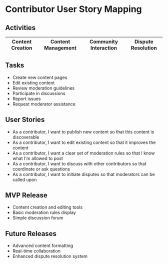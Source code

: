# Contributor User Story Mapping

## Activities
| Content Creation | Content Management | Community Interaction | Dispute Resolution |
|---|---|---|---|

## Tasks
- Create new content pages
- Edit existing content
- Review moderation guidelines
- Participate in discussions
- Report issues
- Request moderator assistance

## User Stories
- As a contributor, I want to publish new content so that this content is discoverable
- As a contributor, I want to edit existing content so that it improves the content
- As a contributor, I want a clear set of moderation rules so that I know what I'm allowed to post
- As a contributor, I want to discuss with other contributors so that coordinate or ask questions
- As a contributor, I want to initiate disputes so that moderators can be called upon

## MVP Release
- Content creation and editing tools
- Basic moderation rules display
- Simple discussion forum

## Future Releases
- Advanced content formatting
- Real-time collaboration
- Enhanced dispute resolution system